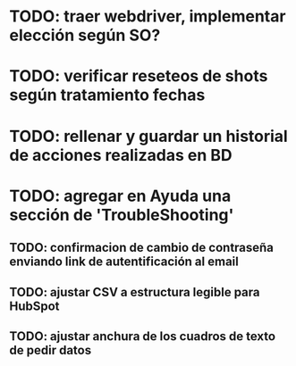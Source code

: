 # TODO: traer webdriver, implementar elección según SO?
# TODO: verificar reseteos de shots según tratamiento fechas
# TODO: rellenar y guardar un historial de acciones realizadas en BD
# TODO: agregar en Ayuda una sección de 'TroubleShooting'


## TODO: confirmacion de cambio de contraseña enviando link de autentificación al email
## TODO: ajustar CSV a estructura legible para HubSpot
## TODO: ajustar anchura de los cuadros de texto de pedir datos
